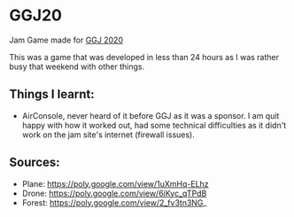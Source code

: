 # GGJ20
Jam Game made for [GGJ 2020](https://globalgamejam.org/)

This was a game that was developed in less than 24 hours as I was rather busy that weekend with other things.

## Things I learnt:
* AirConsole, never heard of it before GGJ as it was a sponsor. I am quit happy with how it worked out, had some technical difficulties as it didn't work on the jam site's internet (firewall issues). 

## Sources:
* Plane: https://poly.google.com/view/1uXmHq-ELhz
* Drone: https://poly.google.com/view/6iKyc_qTPdB
* Forest: https://poly.google.com/view/2_fv3tn3NG_
